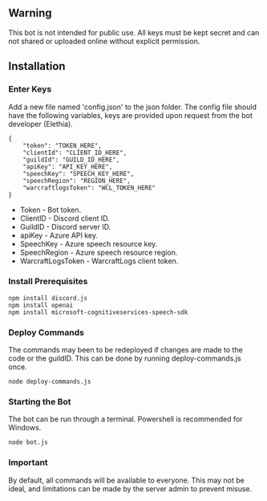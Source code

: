 ## Warning

This bot is not intended for public use. All keys must be kept secret and can not shared or uploaded online without explicit permission.

## Installation

### Enter Keys

Add a new file named 'config.json' to the json folder. The config file should have the following variables, keys are provided upon request from the bot developer (Elethia).

    {
        "token": "TOKEN_HERE",
        "clientId": "CLIENT_ID_HERE",
        "guildId": "GUILD_ID_HERE",
        "apiKey": "API_KEY_HERE",
        "speechKey": "SPEECH_KEY_HERE",
        "speechRegion": "REGION_HERE",
        "warcraftlogsToken": "WCL_TOKEN_HERE"
    }

* Token - Bot token. 
* ClientID - Discord client ID.
* GuildID - Discord server ID.
* apiKey - Azure API key.
* SpeechKey - Azure speech resource key.
* SpeechRegion - Azure speech resource region.
* WarcraftLogsToken - WarcraftLogs client token.

### Install Prerequisites

    npm install discord.js
    npm install openai
    npm install microsoft-cognitiveservices-speech-sdk

### Deploy Commands

The commands may been to be redeployed if changes are made to the code or the guildID. This can be done by running deploy-commands.js once.

    node deploy-commands.js

### Starting the Bot

The bot can be run through a terminal. Powershell is recommended for Windows.

    node bot.js

### Important

By default, all commands will be available to everyone. This may not be ideal, and limitations can be made by the server admin to prevent misuse.